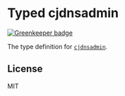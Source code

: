 # Typed cjdnsadmin

[![Greenkeeper badge](https://badges.greenkeeper.io/types/cjdnsadmin.svg)](https://greenkeeper.io/)

The type definition for [`cjdnsadmin`](https://github.com/cjdelisle/cjdnsadmin).

## License

MIT